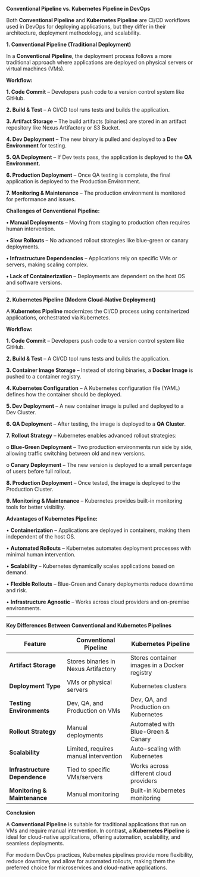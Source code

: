 **Conventional Pipeline vs. Kubernetes Pipeline in DevOps**

Both **Conventional Pipeline** and **Kubernetes Pipeline** are CI/CD workflows used in DevOps for deploying applications, but they differ in their architecture, deployment methodology, and scalability.

**1. Conventional Pipeline (Traditional Deployment)**

In a **Conventional Pipeline**, the deployment process follows a more traditional approach where applications are deployed on physical servers or virtual machines (VMs).

**Workflow:**

**1.	Code Commit** – Developers push code to a version control system like GitHub.

**2.	Build & Test** – A CI/CD tool runs tests and builds the application.

**3.	Artifact Storage** – The build artifacts (binaries) are stored in an artifact repository like Nexus Artifactory or S3 
      Bucket.

**4.	Dev Deployment** – The new binary is pulled and deployed to a **Dev Environment** for testing.

**5.	QA Deployment** – If Dev tests pass, the application is deployed to the **QA Environment.**

**6.	Production Deployment** – Once QA testing is complete, the final application is deployed to the Production Environment.

**7.	Monitoring & Maintenance** – The production environment is monitored for performance and issues.

**Challenges of Conventional Pipeline:**

**•	Manual Deployments** – Moving from staging to production often requires human intervention.

**•	Slow Rollouts** – No advanced rollout strategies like blue-green or canary deployments.

**•	Infrastructure Dependencies** – Applications rely on specific VMs or servers, making scaling complex.

**•	Lack of Containerization** – Deployments are dependent on the host OS and software versions.

---

**2. Kubernetes Pipeline (Modern Cloud-Native Deployment)**

A **Kubernetes Pipeline** modernizes the CI/CD process using containerized applications, orchestrated via Kubernetes.

**Workflow:**

**1.	Code Commit** – Developers push code to a version control system like GitHub.

**2.	Build & Test** – A CI/CD tool runs tests and builds the application.

**3.	Container Image Storage** – Instead of storing binaries, a **Docker Image** is pushed to a container registry.

**4.	Kubernetes Configuration** – A Kubernetes configuration file (YAML) defines how the container should be deployed.

**5.	Dev Deployment** – A new container image is pulled and deployed to a Dev Cluster.

**6.	QA Deployment** – After testing, the image is deployed to a **QA Cluster**.

**7.	Rollout Strategy** – Kubernetes enables advanced rollout strategies:

o	**Blue-Green Deployment** – Two production environments run side by side, allowing traffic switching between old and new versions.

o	**Canary Deployment** – The new version is deployed to a small percentage of users before full rollout.

**8.	Production Deployment** – Once tested, the image is deployed to the Production Cluster.

**9.	Monitoring & Maintenance** – Kubernetes provides built-in monitoring tools for better visibility.

**Advantages of Kubernetes Pipeline:**

•	**Containerization** – Applications are deployed in containers, making them independent of the host OS.

•	**Automated Rollouts** – Kubernetes automates deployment processes with minimal human intervention.

•	**Scalability** – Kubernetes dynamically scales applications based on demand.

•	**Flexible Rollouts** – Blue-Green and Canary deployments reduce downtime and risk.

•	**Infrastructure Agnostic** – Works across cloud providers and on-premise environments.

---

**Key Differences Between Conventional and Kubernetes Pipelines**

| Feature               | Conventional Pipeline             | Kubernetes Pipeline             |
|-----------------------|---------------------------------|---------------------------------|
| **Artifact Storage**  | Stores binaries in Nexus Artifactory | Stores container images in a Docker registry |
| **Deployment Type**   | VMs or physical servers         | Kubernetes clusters             |
| **Testing Environments** | Dev, QA, and Production on VMs | Dev, QA, and Production on Kubernetes |
| **Rollout Strategy**  | Manual deployments             | Automated with Blue-Green & Canary |
| **Scalability**       | Limited, requires manual intervention | Auto-scaling with Kubernetes  |
| **Infrastructure Dependence** | Tied to specific VMs/servers | Works across different cloud providers |
| **Monitoring & Maintenance** | Manual monitoring         | Built-in Kubernetes monitoring  |

**Conclusion**

A **Conventional Pipeline** is suitable for traditional applications that run on VMs and require manual intervention. In contrast, a **Kubernetes Pipeline** is ideal for cloud-native applications, offering automation, scalability, and seamless deployments.

For modern DevOps practices, Kubernetes pipelines provide more flexibility, reduce downtime, and allow for automated rollouts, making them the preferred choice for microservices and cloud-native applications.

